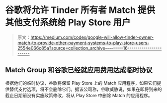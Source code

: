 # 谷歌将允许 Tinder 所有者 Match 提供其他支付系统给 Play Store 用户

> 原文：<https://medium.com/codex/google-will-allow-tinder-owner-match-to-provide-other-payment-systems-to-play-store-users-2554e066c85a?source=collection_archive---------16----------------------->

## Match Group 和谷歌已经就应用费用达成临时协议

根据他们的临时协议，谷歌将保留 Play Store 上的 Match 应用程序，如果它们提供替代支付选项，将不会删除它们。据该公司称，谷歌威胁说，如果在即将到来的截止日期前没有实施政策修改，将从 Play Store 中删除 Match 的应用程序。